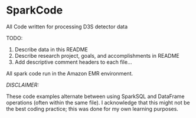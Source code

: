 # SparkCode
All Code written for processing D3S detector data

TODO:
1. Describe data in this README
2. Describe research project, goals, and accomplishments in README
3. Add descriptive comment headers to each file...

All spark code run in the Amazon EMR environment.

_DISCLAIMER:_

These code examples alternate between using SparkSQL and DataFrame operations (often within the same file). I acknowledge that this might not be the best coding practice; this was done for my own learning purposes. 
